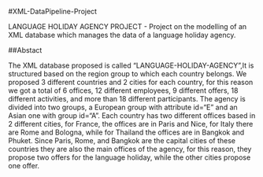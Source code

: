 #XML-DataPipeline-Project

LANGUAGE HOLIDAY AGENCY PROJECT - Project on the modelling of an XML database which manages the data of a language holiday agency.

##Abstact

The XML database proposed is called “LANGUAGE-HOLIDAY-AGENCY”,It is structured based on the region group to which each country belongs. 
We proposed 3 different countries and 2 cities for each country, for this reason we got a total of 6 offices, 12 different employees, 
9 different offers, 18 different activities, and more than 18 different participants.
The agency is divided into two groups, a European group with attribute id=“E” and an Asian one with group 
id=“A”. Each country has two different offices based in 2 different cities, for France, the offices are in Paris 
and Nice, for Italy there are Rome and Bologna, while for Thailand the offices are in Bangkok and Phuket. Since 
Paris, Rome, and Bangkok are the capital cities of these countries they are also the main offices of the agency, 
for this reason, they propose two offers for the language holiday, while the other cities propose one offer.
